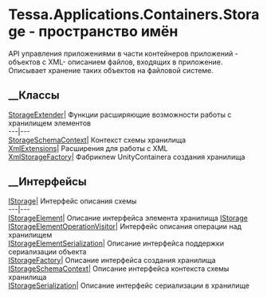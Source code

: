 # Tessa.Applications.Containers.Storage - пространство имён
API управления приложениями в части контейнеров приложений - объектов с XML-
описанием файлов, входящих в приложение. Описывает хранение таких объектов на
файловой системе.
##  __Классы
[StorageExtender](T_Tessa_Applications_Containers_Storage_StorageExtender.htm)|
Функции расширяющие возможности работы с хранилищем элементов  
---|---  
[StorageSchemaContext](T_Tessa_Applications_Containers_Storage_StorageSchemaContext.htm)|
Контекст схемы хранилища  
[XmlExtensions](T_Tessa_Applications_Containers_Storage_XmlExtensions.htm)|
Расширения для работы с XML  
[XmlStorageFactory](T_Tessa_Applications_Containers_Storage_XmlStorageFactory.htm)|
Фабрикnew UnityContainerа создания хранилища  
## __Интерфейсы
[IStorage](T_Tessa_Applications_Containers_Storage_IStorage.htm)|  Интерфейс
описания схемы  
---|---  
[IStorageElement](T_Tessa_Applications_Containers_Storage_IStorageElement.htm)|
Описание интерфейса элемента хранилища
[IStorage](T_Tessa_Applications_Containers_Storage_IStorage.htm)  
[IStorageElementOperationVisitor](T_Tessa_Applications_Containers_Storage_IStorageElementOperationVisitor.htm)|
Интерфейс описания операции над хранилищем  
[IStorageElementSerialization](T_Tessa_Applications_Containers_Storage_IStorageElementSerialization.htm)|
Описание интерфейса поддержки сериализации объекта  
[IStorageFactory](T_Tessa_Applications_Containers_Storage_IStorageFactory.htm)|
Описание интерфейса создания хранилища  
[IStorageSchemaContext](T_Tessa_Applications_Containers_Storage_IStorageSchemaContext.htm)|
Описание интерфейса контекста схемы хранилища  
[IStorageSerialization](T_Tessa_Applications_Containers_Storage_IStorageSerialization.htm)|
Описание интерфейс сериализации в хранилище
